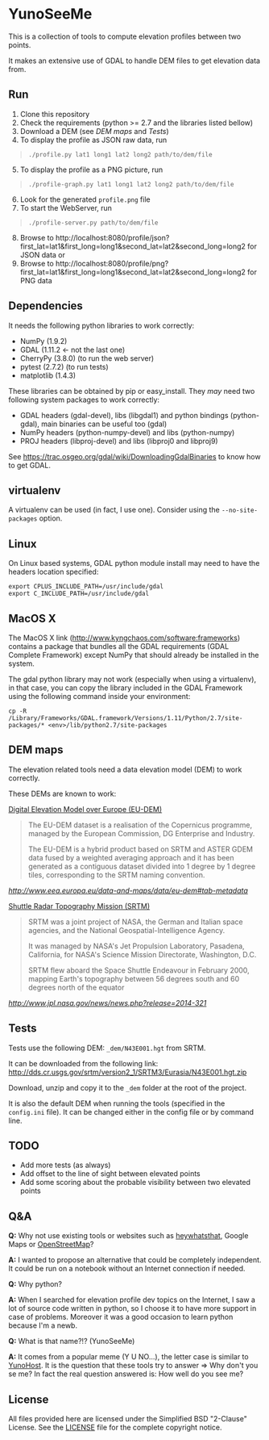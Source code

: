 YunoSeeMe
=========

This is a collection of tools to compute elevation profiles between two points.

It makes an extensive use of GDAL to handle DEM files to get elevation data from.

Run
---

 1. Clone this repository
 2. Check the requirements (python >= 2.7 and the libraries listed bellow)
 3. Download a DEM (see _DEM maps_ and _Tests_)
 4. To display the profile as JSON raw data, run
   > ```./profile.py lat1 long1 lat2 long2 path/to/dem/file```
 5. To display the profile as a PNG picture, run
   > ```./profile-graph.py lat1 long1 lat2 long2 path/to/dem/file```
 6. Look for the generated `profile.png` file
 7. To start the WebServer, run
   > ```./profile-server.py path/to/dem/file```
 8. Browse to http://localhost:8080/profile/json?first_lat=lat1&first_long=long1&second_lat=lat2&second_long=long2 for JSON data or
 9. Browse to http://localhost:8080/profile/png?first_lat=lat1&first_long=long1&second_lat=lat2&second_long=long2 for PNG data

Dependencies
------------

It needs the following python libraries to work correctly:

 * NumPy (1.9.2)
 * GDAL (1.11.2 <- not the last one)
 * CherryPy (3.8.0) (to run the web server)
 * pytest (2.7.2) (to run tests)
 * matplotlib (1.4.3)

These libraries can be obtained by pip or easy\_install. They _may_ need two following system packages to work correctly:

 * GDAL headers (gdal-devel), libs (libgdal1) and python bindings (python-gdal), main binaries can be useful too (gdal)
 * NumPy headers (python-numpy-devel) and libs (python-numpy)
 * PROJ headers (libproj-devel) and libs (libproj0 and libproj9)

See https://trac.osgeo.org/gdal/wiki/DownloadingGdalBinaries to know how to get GDAL.

virtualenv
----------

A virtualenv can be used (in fact, I use one). Consider using the `--no-site-packages` option.

Linux
-----

On Linux based systems, GDAL python module install may need to have the headers location specified:

    export CPLUS_INCLUDE_PATH=/usr/include/gdal
    export C_INCLUDE_PATH=/usr/include/gdal

MacOS X
-------

The MacOS X link (http://www.kyngchaos.com/software:frameworks) contains a package that bundles all the GDAL requirements (GDAL Complete Framework) except NumPy that should already be installed in the system.

The gdal python library may not work (especially when using a virtualenv),
in that case, you can copy the library included in the GDAL Framework using the following command inside your environment:

    cp -R /Library/Frameworks/GDAL.framework/Versions/1.11/Python/2.7/site-packages/* <env>/lib/python2.7/site-packages

DEM maps
--------

The elevation related tools need a data elevation model (DEM) to work correctly.

These DEMs are known to work:

[Digital Elevation Model over Europe (EU-DEM)](http://www.eea.europa.eu/data-and-maps/data/eu-dem)

> The EU-DEM dataset is a realisation of the Copernicus programme, managed by the European Commission, DG Enterprise and Industry.
>
> The EU-DEM is a hybrid product based on SRTM and ASTER GDEM data fused by a weighted averaging approach and it has been generated as a contiguous dataset divided into 1 degree by 1 degree tiles, corresponding to the SRTM naming convention.

_http://www.eea.europa.eu/data-and-maps/data/eu-dem#tab-metadata_

[Shuttle Radar Topography Mission (SRTM)](http://www2.jpl.nasa.gov/srtm/)

> SRTM was a joint project of NASA, the German and Italian space agencies, and the National Geospatial-Intelligence Agency.
>
> It was managed by NASA's Jet Propulsion Laboratory, Pasadena, California, for NASA's Science Mission Directorate, Washington, D.C.
>
> SRTM flew aboard the Space Shuttle Endeavour in February 2000, mapping Earth's topography between 56 degrees south and 60 degrees north of the equator

_http://www.jpl.nasa.gov/news/news.php?release=2014-321_

Tests
-----

Tests use the following DEM: `_dem/N43E001.hgt` from SRTM.

It can be downloaded from the following link: http://dds.cr.usgs.gov/srtm/version2_1/SRTM3/Eurasia/N43E001.hgt.zip

Download, unzip and copy it to the `_dem` folder at the root of the project.

It is also the default DEM when running the tools (specified in the `config.ini` file). It can be changed either in the config file or by command line.

TODO
----

 * Add more tests (as always)
 * Add offset to the line of sight between elevated points
 * Add some scoring about the probable visibility between two elevated points

Q&A
---

**Q:** Why not use existing tools or websites such as [heywhatsthat](http://www.heywhatsthat.com/), Google Maps or [OpenStreetMap](https://www.openstreetmap.org/)?

**A:** I wanted to propose an alternative that could be completely independent. It could be run on a notebook without an Internet connection if needed.

**Q:** Why python?

**A:** When I searched for elevation profile dev topics on the Internet, I saw a lot of source code written in python, so I choose it to have more support in case of problems. Moreover it was a good occasion to learn python because I'm a newb.

**Q:** What is that name?!? (YunoSeeMe)

**A:** It comes from a popular meme (Y U NO...), the letter case is similar to [YunoHost](https://yunohost.org/). It is the question that these tools try to answer => Why don't you se me? In fact the real question answered is: How well do you see me?

License
-------

All files provided here are licensed under the Simplified BSD "2-Clause" License. See the [LICENSE](LICENSE) file for the complete copyright notice.

